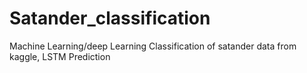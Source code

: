 # Satander_classification
Machine Learning/deep Learning
Classification of satander data from kaggle,
LSTM Prediction
